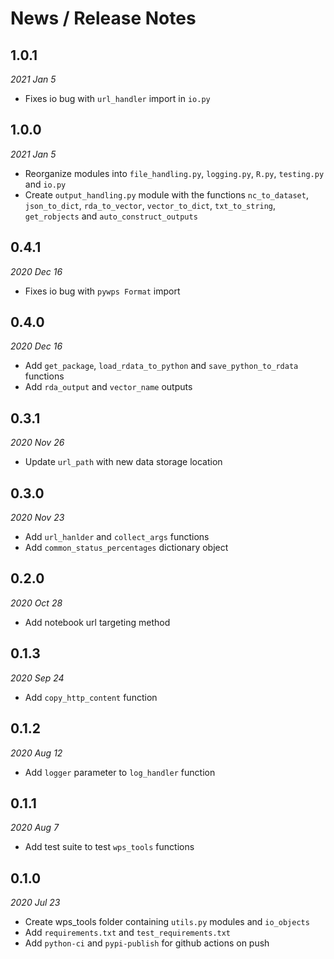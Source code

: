# News / Release Notes

## 1.0.1
*2021 Jan 5*

* Fixes io bug with `url_handler` import in `io.py`

## 1.0.0
*2021 Jan 5*

* Reorganize modules into `file_handling.py`,
`logging.py`, `R.py`, `testing.py` and `io.py`
* Create `output_handling.py` module with the
functions `nc_to_dataset`, `json_to_dict`,
`rda_to_vector`, `vector_to_dict`, `txt_to_string`,
`get_robjects` and `auto_construct_outputs`

## 0.4.1
*2020 Dec 16*

* Fixes io bug with `pywps Format` import

## 0.4.0
*2020 Dec 16*

* Add `get_package`, `load_rdata_to_python` and `save_python_to_rdata` functions
* Add `rda_output` and `vector_name` outputs

## 0.3.1
*2020 Nov 26*

* Update `url_path` with new data storage location

## 0.3.0
*2020 Nov 23*

* Add `url_hanlder` and `collect_args` functions
* Add `common_status_percentages` dictionary object

## 0.2.0
*2020 Oct 28*

* Add notebook url targeting method

## 0.1.3
*2020 Sep 24*

* Add `copy_http_content` function

## 0.1.2
*2020 Aug 12*

* Add `logger` parameter to `log_handler` function

## 0.1.1
*2020 Aug 7*

* Add test suite to test `wps_tools` functions

## 0.1.0
*2020 Jul 23*

* Create wps_tools folder containing `utils.py` modules and `io_objects`
* Add `requirements.txt` and `test_requirements.txt`
* Add `python-ci` and `pypi-publish` for github actions on push
